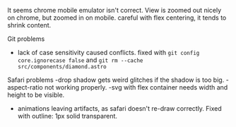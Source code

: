It seems chrome mobile emulator isn't correct.
View is zoomed out nicely on chrome, but zoomed in on mobile.
careful with flex centering, it tends to shrink content.

Git problems

- lack of case sensitivity caused conflicts. fixed with `git config core.ignorecase false` and `git rm --cache src/components/diamond.astro`

Safari problems
-drop shadow gets weird glitches if the shadow is too big.
-aspect-ratio not working properly.
-svg with flex container needs width and height to be visible.

- animations leaving artifacts, as safari doesn't re-draw correctly. Fixed with outline: 1px solid transparent.
